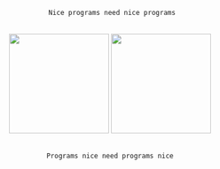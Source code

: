 <div align="center"    > 
  
     Nice programs need nice programs

</div>
<div> 
</div>

<div align="center">
   <br>
  <img height="180em" src="https://raw.githubusercontent.com/laynH/Anime-Girls-Holding-Programming-Books/master/Python/Jahy_Sama_Python.jpg"/> 
  <img height="180em" src="https://raw.githubusercontent.com/laynH/Anime-Girls-Holding-Programming-Books/master/Typescript/Shalltear_Bloodfallen_Holding_Effective_Typescript.png"/>  <br> <br>
    
      
  
     Programs nice need programs nice 

</div>
<div> 
</div>
